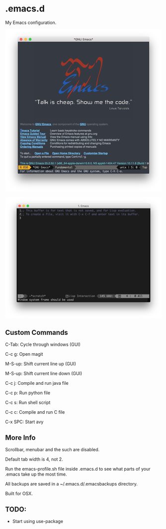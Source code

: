# .emacs.d
My Emacs configuration.

<img src="https://github.com/eccentricayman/.emacs.d/blob/master/Screenshots/emacs.png"></img>

<img src="https://github.com/eccentricayman/.emacs.d/blob/master/Screenshots/emacs-term.png"></img>

## Custom Commands

C-Tab: Cycle through windows (GUI)

C-c g: Open magit

M-S-up: Shift current line up (GUI)

M-S-up: Shift current line down (GUI)

C-c j: Compile and run java file

C-c p: Run python file

C-c s: Run shell script

C-c c: Compile and run C file

C-x SPC: Start avy

## More Info
Scrollbar, menubar and the such are disabled.

Default tab width is 4, not 2.

Run the emacs-profile.sh file inside .emacs.d to see what parts of your .emacs take up the most time.

All backups are saved in a ~/.emacs.d/.emacsbackups directory.

Built for OSX.

## TODO:
 - Start using use-package
